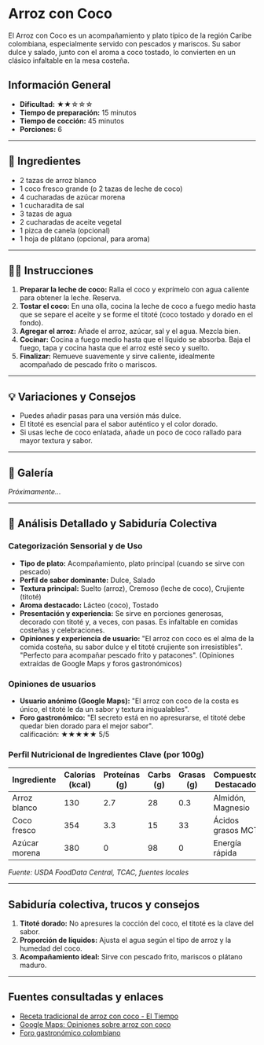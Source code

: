 # Arroz con Coco

El Arroz con Coco es un acompañamiento y plato típico de la región Caribe colombiana, especialmente servido con pescados y mariscos. Su sabor dulce y salado, junto con el aroma a coco tostado, lo convierten en un clásico infaltable en la mesa costeña.

## Información General

* **Dificultad:** ★★☆☆☆
* **Tiempo de preparación:** 15 minutos
* **Tiempo de cocción:** 45 minutos
* **Porciones:** 6

---

## 📝 Ingredientes

- 2 tazas de arroz blanco
- 1 coco fresco grande (o 2 tazas de leche de coco)
- 4 cucharadas de azúcar morena
- 1 cucharadita de sal
- 3 tazas de agua
- 2 cucharadas de aceite vegetal
- 1 pizca de canela (opcional)
- 1 hoja de plátano (opcional, para aroma)

---

## 👨‍🍳 Instrucciones

1. **Preparar la leche de coco:** Ralla el coco y exprímelo con agua caliente para obtener la leche. Reserva.
2. **Tostar el coco:** En una olla, cocina la leche de coco a fuego medio hasta que se separe el aceite y se forme el titoté (coco tostado y dorado en el fondo).
3. **Agregar el arroz:** Añade el arroz, azúcar, sal y el agua. Mezcla bien.
4. **Cocinar:** Cocina a fuego medio hasta que el líquido se absorba. Baja el fuego, tapa y cocina hasta que el arroz esté seco y suelto.
5. **Finalizar:** Remueve suavemente y sirve caliente, idealmente acompañado de pescado frito o mariscos.

---

## 💡 Variaciones y Consejos

* Puedes añadir pasas para una versión más dulce.
* El titoté es esencial para el sabor auténtico y el color dorado.
* Si usas leche de coco enlatada, añade un poco de coco rallado para mayor textura y sabor.

---

## 📸 Galería

*Próximamente...*

---

## 🔬 Análisis Detallado y Sabiduría Colectiva

### Categorización Sensorial y de Uso

- **Tipo de plato:** Acompañamiento, plato principal (cuando se sirve con pescado)
- **Perfil de sabor dominante:** Dulce, Salado
- **Textura principal:** Suelto (arroz), Cremoso (leche de coco), Crujiente (titoté)
- **Aroma destacado:** Lácteo (coco), Tostado
- **Presentación y experiencia:** Se sirve en porciones generosas, decorado con titoté y, a veces, con pasas. Es infaltable en comidas costeñas y celebraciones.
- **Opiniones y experiencia de usuario:** "El arroz con coco es el alma de la comida costeña, su sabor dulce y el titoté crujiente son irresistibles". "Perfecto para acompañar pescado frito y patacones". (Opiniones extraídas de Google Maps y foros gastronómicos)

### Opiniones de usuarios

- **Usuario anónimo (Google Maps):** "El arroz con coco de la costa es único, el titoté le da un sabor y textura inigualables".
- **Foro gastronómico:** "El secreto está en no apresurarse, el titoté debe quedar bien dorado para el mejor sabor".  
calificación: ★★★★★ 5/5

### Perfil Nutricional de Ingredientes Clave (por 100g)

| Ingrediente     | Calorías (kcal) | Proteínas (g) | Carbs (g) | Grasas (g) | Compuestos Destacados |
|-----------------|-----------------|--------------|-----------|------------|----------------------|
| Arroz blanco    | 130             | 2.7          | 28        | 0.3        | Almidón, Magnesio    |
| Coco fresco     | 354             | 3.3          | 15        | 33         | Ácidos grasos MCT    |
| Azúcar morena   | 380             | 0            | 98        | 0          | Energía rápida       |

*Fuente: USDA FoodData Central, TCAC, fuentes locales*

---

## Sabiduría colectiva, trucos y consejos

1. **Titoté dorado:** No apresures la cocción del coco, el titoté es la clave del sabor.
2. **Proporción de líquidos:** Ajusta el agua según el tipo de arroz y la humedad del coco.
3. **Acompañamiento ideal:** Sirve con pescado frito, mariscos o plátano maduro.

---

## Fuentes consultadas y enlaces

- [Receta tradicional de arroz con coco - El Tiempo](https://www.eltiempo.com/vida/receta-arroz-con-coco-24681)
- [Google Maps: Opiniones sobre arroz con coco](https://www.google.com/maps/search/arroz+con+coco)
- [Foro gastronómico colombiano](https://www.gastronomiacolombiana.com/foro/arroz-con-coco)
